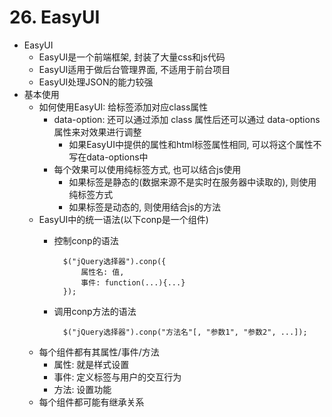 # 26. EasyUI
- EasyUI
	- EasyUI是一个前端框架, 封装了大量css和js代码
	- EasyUI适用于做后台管理界面, 不适用于前台项目
	- EasyUI处理JSON的能力较强
- 基本使用
	- 如何使用EasyUI: 给标签添加对应class属性
		- data-option: 还可以通过添加 class 属性后还可以通过 data-options 属性来对效果进行调整
			- 如果EasyUI中提供的属性和html标签属性相同, 可以将这个属性不写在data-options中
		- 每个效果可以使用纯标签方式, 也可以结合js使用
			- 如果标签是静态的(数据来源不是实时在服务器中读取的), 则使用纯标签方式
			- 如果标签是动态的, 则使用结合js的方法
	- EasyUI中的统一语法(以下conp是一个组件)
		- 控制conp的语法
	
				$("jQuery选择器").conp({
					属性名: 值, 
					事件: function(...){...}
				});
		- 调用conp方法的语法
	
				$("jQuery选择器").conp("方法名"[, "参数1", "参数2", ...]);
	- 每个组件都有其属性/事件/方法
		- 属性: 就是样式设置
		- 事件: 定义标签与用户的交互行为
		- 方法: 设置功能
	- 每个组件都可能有继承关系